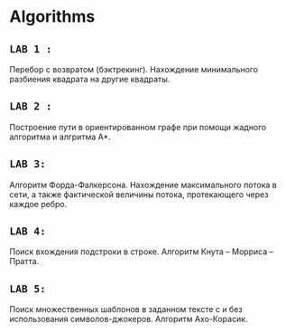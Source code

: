 # Algorithms
`LAB 1 :`
-----------
Перебор с возвратом (бэктрекинг). Нахождение минимального разбиения квадрата на другие квадраты.

`LAB 2 :`
-----------
Построение пути в ориентированном графе при помощи жадного алгоритма и алгритма А*. 

`LAB 3:`
-----------
Алгоритм Форда-Фалкерсона. Нахождение максимального потока в сети, а также фактической величины потока, протекающего через каждое ребро.

`LAB 4:`
-----------
Поиск вхождения подстроки в строке. Алгоритм Кнута – Морриса – Пратта.

`LAB 5:`
-----------
Поиск множественных шаблонов в заданном тексте с и без использования символов-джокеров. Алгоритм Ахо-Корасик.
